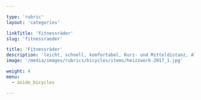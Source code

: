 ```yaml
---

type: 'rubric'
layout: 'categories'

linkTitle: 'Fitnessräder'
slug: 'fitnessraeder'

title: 'Fitnessräder'
description: 'leicht, schnell, komfortabel, Kurz- und Mitteldistanz, Alltag, befestigte Wege'
image: '/media/images/rubrics/bicycles/items/heizzwerk-2017_1.jpg'

weight: 4
menu:
  - aside_bicycles

---
```

